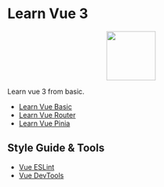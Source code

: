 # Learn Vue 3
<p align="center"><img src="https://router.vuejs.org/logo.svg" width="100"></p>

Learn vue 3 from basic.

- [Learn Vue Basic](https://github.com/dickidarmawansaputra/learn-vue-basic)
- [Learn Vue Router](https://github.com/dickidarmawansaputra/learn-vue-router)
- [Learn Vue Pinia](https://github.com/dickidarmawansaputra/learn-vue-pinia)

## Style Guide & Tools

- [Vue ESLint](https://eslint.vuejs.org)
- [Vue DevTools](https://devtools.vuejs.org)
